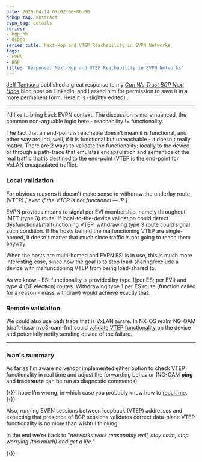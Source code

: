 ```yaml
---
date: 2020-04-14 07:02:00+00:00
dcbgp_tag: abstract
evpn_tag: details
series:
- bgp_nh
- dcbgp
series_title: Next-Hop and VTEP Reachability in EVPN Networks
tags:
- EVPN
- BGP
title: 'Response: Next-Hop and VTEP Reachability in EVPN Networks'
---
```

[Jeff Tantsura](https://www.linkedin.com/in/jeff-tantsura-bb229b2/) published a great response to my _[Can We Trust BGP Next Hops](/2020/04/can-we-trust-bgp-next-hops-part-1.html)_ blog post on LinkedIn, and I asked him for permission to save it in a more permanent form. Here it is (slightly edited)...
- - -
I'd like to bring back EVPN context. The discussion is more nuanced, the common non-arguable logic here - reachability != functionality.
<!--more-->
The fact that an end-point is reachable doesn't mean it is functional, and other way around, well, if it is functional but unreachable - it doesn't really matter. There are 2 ways to validate the functionality: locally to the device or through a path-trace that emulates encapsulation and semantics of the real traffic that is destined to the end-point (VTEP is the end-point for VxLAN encapsulated traffic).

### Local validation

For obvious reasons it doesn't make sense to withdraw the underlay route (VTEP) _[ even if the VTEP is not functional &mdash; IP ]_.

EVPN provides means to signal per EVI membership, namely throughout IMET (type 3) route. If local-to-the-device validation could detect dysfunctional/malfunctioning VTEP, withdrawing type 3 route could signal such condition. If the hosts behind the malfunctioning VTEP are single-homed, it doesn't matter that much since traffic is not going to reach them anyway.

When the hosts are multi-homed and EVPN ESI is in use, this is much more interesting case, since now the goal is to stop load-sharing/exclude a device with malfunctioning VTEP from being load-shared to.

As we know - ESI functionality is provided by type 1(per ES; per EVI) and type 4 (DF election) routes. Withdrawing type 1 per ES route (function called for a reason - mass withdraw) would achieve exactly that.

### Remote validation

We could also use path trace that is VxLAN aware. In NX-OS realm NG-OAM (draft-tissa-nvo3-oam-fm) could [validate VTEP functionality](https://www.cisco.com/c/en/us/td/docs/switches/datacenter/nexus9000/sw/92x/vxlan-92x/configuration/guide/b-cisco-nexus-9000-series-nx-os-vxlan-configuration-guide-92x/b_Cisco_Nexus_9000_Series_NX-OS_VXLAN_Configuration_Guide_9x_chapter_0110.html) on the device and potentially notify sending device of the failure.
- - -
### Ivan's summary

As far as I'm aware no vendor implemented either option to check VTEP functionality in real time and adjust the forwarding behavior (NG-OAM **ping** and **traceroute** can be run as diagnostic commands).

{{<note info>}}I hope I'm wrong, in which case you probably know how to [reach me](https://www.ipspace.net/Contact#Tech).{{</note>}}

Also, running EVPN sessions between loopback (VTEP) addresses and expecting that presence of BGP sessions validates correct data-plane VTEP functionality is no more than wishful thinking.

In the end we're back to "_networks work reasonably well, stay calm, stop worrying (too much) and get a life._"

{{<next-in-series page="/posts/2020/04/can-we-trust-bgp-next-hops-part-2.html" />}}
